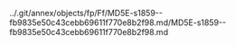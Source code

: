 ../.git/annex/objects/fp/Ff/MD5E-s1859--fb9835e50c43cebb69611f770e8b2f98.md/MD5E-s1859--fb9835e50c43cebb69611f770e8b2f98.md